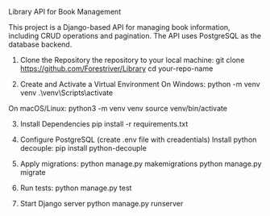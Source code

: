 Library API for Book Management

This project is a Django-based API for managing book information, including CRUD operations and pagination. The API uses PostgreSQL as the database backend.


1. Clone the Repository the repository to your local machine:
git clone https://github.com/Forestriver/Library
cd your-repo-name

2. Create and Activate a Virtual Environment
On Windows:
python -m venv venv
.\venv\Scripts\activate

On macOS/Linux:
python3 -m venv venv
source venv/bin/activate

3. Install Dependencies
pip install -r requirements.txt

4. Configure PostgreSQL (create .env file with creadentials)
Install python decouple:
pip install python-decouple

5. Apply migrations:
python manage.py makemigrations
python manage.py migrate

6. Run tests:
python manage.py test

7. Start Django server
python manage.py runserver



